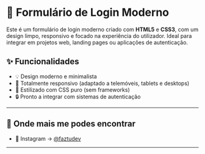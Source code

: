 # 🔐 Formulário de Login Moderno

Este é um formulário de login moderno criado com **HTML5** e **CSS3**, com um design limpo, responsivo e focado na experiência do utilizador.
Ideal para integrar em projetos web, landing pages ou aplicações de autenticação.

## ✨ Funcionalidades

- 💡 Design moderno e minimalista
- 📱 Totalmente responsivo (adaptado a telemóveis, tablets e desktops)
- 🎨 Estilizado com CSS puro (sem frameworks)
- 🔒 Pronto a integrar com sistemas de autenticação

---

## 📱 Onde mais me podes encontrar

- 📸 Instagram → [@faztudev](https://www.instagram.com/faztudev)

---
